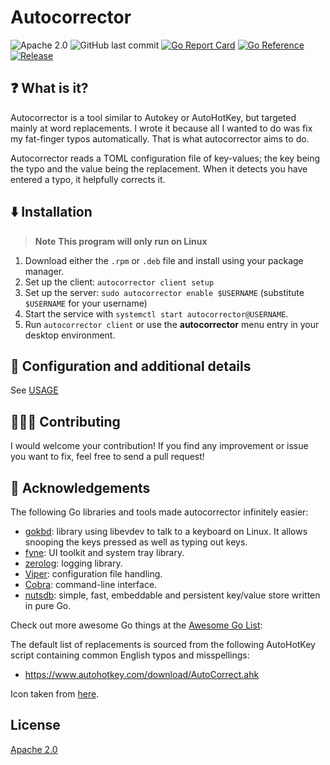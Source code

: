 # Autocorrector

![Apache 2.0](https://img.shields.io/github/license/joshuar/autocorrector) 
![GitHub last commit](https://img.shields.io/github/last-commit/joshuar/autocorrector)
[![Go Report Card](https://goreportcard.com/badge/github.com/joshuar/autocorrector?style=flat-square)](https://goreportcard.com/report/github.com/joshuar/autocorrector) 
[![Go Reference](https://pkg.go.dev/badge/github.com/joshuar/autocorrector.svg)](https://pkg.go.dev/github.com/joshuar/autocorrector)
[![Release](https://img.shields.io/github/release/joshuar/autocorrector.svg?style=flat-square)](https://github.com/joshuar/autocorrector/releases/latest)

## ❓ What is it?

Autocorrector is a tool similar to Autokey or AutoHotKey, but targeted mainly at word replacements.  I wrote it because all I wanted to do was fix my fat-finger typos automatically.  That is what autocorrector aims to do.  

Autocorrector reads a TOML configuration file of key-values; the key being the typo and the value being the replacement.  When it detects you have entered a typo, it helpfully corrects it.

## ⬇️ Installation

> **Note**
> **This program will only run on Linux**

1. Download either the `.rpm` or `.deb` file and install using your package manager.
2. Set up the client: `autocorrector client setup`
3. Set up the server: `sudo autocorrector enable $USERNAME` (substitute `$USERNAME` for your username)
4. Start the service with `systemctl start autocorrector@USERNAME`.
5. Run `autocorrector client` or use the **autocorrector** menu entry in your desktop environment.

## 📝 Configuration and additional details

See [USAGE](USAGE.md)

## 🧑‍🤝‍🧑 Contributing

I would welcome your contribution! If you find any improvement or issue you want
to fix, feel free to send a pull request!

## 🙌 Acknowledgements

The following Go libraries and tools made autocorrector infinitely easier:

- [gokbd](https://github.com/joshuar/gokbd): library using libevdev to talk to a keyboard on Linux. It allows snooping the keys pressed as well as typing out keys.
- [fyne](https://fyne.io/): UI toolkit and system tray library.
- [zerolog](https://github.com/rs/zerolog): logging library.
- [Viper](https://github.com/spf13/viper): configuration file handling.
- [Cobra](https://github.com/spf13/cobra): command-line interface.
- [nutsdb](https://xujiajun.cn/nutsdb/): simple, fast, embeddable and persistent key/value store written in pure Go.

Check out more awesome Go things at the [Awesome Go List](https://github.com/avelino/awesome-go):

The default list of replacements is sourced from the following AutoHotKey script containing common English typos and misspellings:

- https://www.autohotkey.com/download/AutoCorrect.ahk

Icon taken from [here](https://pixabay.com/vectors/spellcheck-correct-typo-errors-1292780/).

## License

[Apache 2.0](LICENSE)
